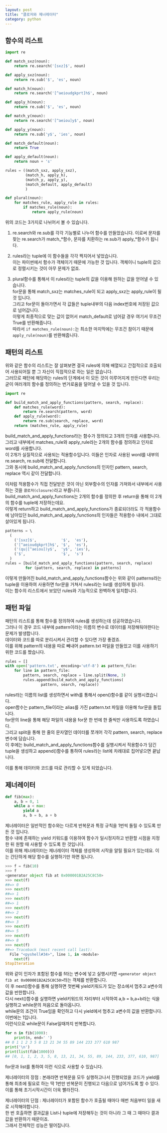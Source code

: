 ```yaml
---
layout: post
title: "클로저와 제너레이터" 
category: python
---
```

## 함수의 리스트
```Python
import re

def match_sxz(noun):
    return re.search('[sxz]$', noun)

def apply_sxz(noun):
    return re.sub('$', 'es', noun)

def match_h(noun):
    return re.search('[^aeioudgkprt]h$', noun)

def apply_h(noun):
    return re.sub('$', 'es', noun)

def match_y(noun):                             
    return re.search('[^aeiou]y$', noun)

def apply_y(noun):                             
    return re.sub('y$', 'ies', noun)

def match_default(noun):
    return True

def apply_default(noun):
    return noun + 's'

rules = ((match_sxz, apply_sxz),               
         (match_h, apply_h),
         (match_y, apply_y),
         (match_default, apply_default)
         )

def plural(noun):           
    for matches_rule, apply_rule in rules:       
        if matches_rule(noun):
            return apply_rule(noun)
```
위의 코드는 3가지로 나뉘어서 볼 수 있습니다.
1. re.search와 re.sub를 각각 기능별로 나누어 함수를 만들었습니다. 
이로써 문자를 찾는 re.search가 match_*함수, 문자를 치환하는 re.sub가 apply_*함수가 됩니다.  
  
2. rules라는 tuple에 이 함수들을 각각 짝지어서 넣었습니다.  
이는 파이썬에서 함수가 객체이기 때문에 가능한 것 입니다. 객체이니 tuple의 값으로 정렬시키는 것이 아무 문제가 없죠.  
  
3. plural함수를 통해서 이 rules라는 tuple의 값을 이용해 원하는 값을 얻어낼 수 있습니다.  
for문을 통해 match_sxz는 matches_rule이 되고 apply_sxz는 apply_rule이 될 것 입니다.  
그리고 for문이 돌아가면서 각 값들은 tuple내부의 다음 index번호에 저장된 값으로 넘어갑니다.  
이렇게 최종적으로 맞는 값이 없어서 match_default로 넘어갈 경우 여기서 무조건 True를 반환해줍니다.  
따라서 `if matches_rule(noun):`는 최소한 마지막에는 무조건 참이기 때문에 `apply_rule(noun)`를 반환해줍니다.  
  
## 패턴의 리스트
  
위와 같은 함수의 리스트는 잘 살펴보면 결국 rules에 의해 배열되고 간접적으로 호출되어 사용되어질 뿐 그 자신이 직접적으로 하는 일은 없습니다.  
그러므로 패턴에 해당하는 rules의 단계에서 이 모든 것이 이루어지게 만든다면 우리는 굳이 여러개의 함수를 정의하는 번거로움을 덜어낼 수 있을 것 입니다.  
  
```Python
import re

def build_match_and_apply_functions(pattern, search, replace):
    def matches_rule(word):                                     
        return re.search(pattern, word)
    def apply_rule(word):                                       
        return re.sub(search, replace, word)
    return (matches_rule, apply_rule)                           
```
build_match_and_apply_functions라는 함수가 정의되고 3개의 인자를 사용합니다.  
그리고 내부에서 matches_rule와 apply_rule라는 2개의 함수를 정의하고 인자로 word를 사용합니다.  
이 2개가 실질적으로 사용되는 적용함수입니다. 이들은 인자로 사용된 word를 내부의 re.search, re.sub에 전달합니다.  
그와 동시에 build_match_and_apply_functions의 인자인 pattern, search, replace 역시 같이 전달합니다.  
  
이처럼 적용함수가 직접 전달받은 것이 아닌 외부함수의 인자를 가져와서 내부에서 사용하는 것을 `클로저(closure)`라고 부릅니다.  
build_match_and_apply_functions는 2개의 함수를 정의한 후 return을 통해 이 2개의 함수를 tuple에 저장하는데요.  
이렇게 return하고 build_match_and_apply_functions가 종료되더라도 각 적용함수에 남아있던 build_match_and_apply_functions의 인자들은 적용함수 내에서 그대로 살아있게 됩니다.  
  
  
```Python
patterns = \                                                        
  (
    ('[sxz]$',           '$',  'es'),
    ('[^aeioudgkprt]h$', '$',  'es'),
    ('(qu|[^aeiou])y$',  'y$', 'ies'),
    ('$',                '$',  's')                                 
  )
rules = [build_match_and_apply_functions(pattern, search, replace)  
         for (pattern, search, replace) in patterns]
```
이렇게 만들어진 build_match_and_apply_functions함수는 위와 같이 patterns라는 tuple을 이용하여 사용하면 for문을 거쳐서 rules라는 list를 생성하게 됩니다.  
이는 함수의 리스트에서 보았던 rules와 기능적으로 완벽하게 일치합니다.  
  
## 패턴 파일
패턴의 리스트를 통해 함수를 정의하여 rules를 생성하는데 성공하였습니다.  
그러나 이 경우 코드 내부에 pattern이라는 이름의 변수로 데이터를 저장해둬야한다는 문제가 발생합니다.  
데이터와 코드를 따로 분리시켜서 관리할 수 있다면 가장 좋겠죠.  
이를 위해 pattern의 내용을 따로 빼내어 pattern.txt 파일을 만들었고 이를 사용하기 위한 코드를 짰습니다.  
```Python
rules = []
with open('pattern.txt', encoding='utf-8') as pattern_file:  
    for line in pattern_file:                                      
        pattern, search, replace = line.split(None, 3)             
        rules.append(build_match_and_apply_functions(              
                pattern, search, replace))
```
  
rules라는 이름의 list를 생성하면서 with를 통해서 open()함수를 같이 실행시켰습니다.  
open함수는 pattern_file이라는 alias를 가진 pattern.txt 파일을 이용해 for문을 돌립니다.  
for문의 line을 통해 해당 파일의 내용을 for문 한 번에 한 줄씩만 사용하도록 하였습니다.  
그리고 split을 통해 한 줄의 문자열인 데이터를 쪼개어 각각 pattern, search, replace변수에 담습니다.  
이 후에는 build_match_and_apply_functions함수를 실행시켜서 적용함수가 담긴 tuple을 생성하고 append()함수를 통하여 rules라는 list에 차례대로 집어넣으면 끝납니다.  
  
이를 통해 데이터와 코드를 따로 관리할 수 있게 되었습니다.  
  
  
## 제너레이터
```Python
def fib(max):
    a, b = 0, 1          
    while a < max:
        yield a          
        a, b = b, a + b  
```
제너레이터은 일반적인 함수와는 다르게 반복문과 특정 규칙을 1번씩 돌릴 수 있도록 만든 것 입니다.  
함수 내에 존재하는 yield 키워드를 이용하여 함수가 일시정지하고 반환할 시점을 지정한 뒤 원할 때 사용할 수 있도록 한 것입니다.  
이를 위해 제너레이터는 제너레이터 객체를 생성하여 시작을 알릴 필요가 있는데요. 이는 간단하게 해당 함수를 실행하기만 하면 됩니다.  
  
```Python
>>> f = fib(10)
>>> f
<generator object fib at 0x000001B2A25C8C50>
>>> next(f)
##=> 0
>>> next(f)
##=> 1
>>> next(f)
##=> 1
>>> next(f)
##=> 2
>>> next(f)
##=> 3
>>> next(f)
##=> 5
>>> next(f)
##=> 8
>>> next(f)
##=> Traceback (most recent call last):
  File "<pyshell#34>", line 1, in <module>
    next(f)
StopIteration
```
위와 같이 인자가 포함된 함수를 f라는 변수에 넣고 실행시키면 `<generator object fib at 0x000001B2A25C8C50>`라는 객체를 반환합니다.  
이 후 next()함수를 통해 실행하면 첫번째 yield키워드가 있는 장소에서 멈추고 a변수의 값을 반한합니다.  
다시 next()함수를 실행하면 yield키워드의 자리부터 시작하여 a,b = b,a+b라는 식을 실행하고 while문의 처음으로 돌아옵니다.  
while문의 조건이 True임을 확인하고 다시 yield에서 멈추고 a변수의 값을 반환합니다. 이번에는 1입니다.  
이런식으로 while문이 False일때까지 반복합니다.  
  
```Python
for n in fib(1000):          
    print(n, end=' ')        
## 0 1 1 2 3 5 8 13 21 34 55 89 144 233 377 610 987
print('\n')
print(list(fib(1000)))       
## [0, 1, 1, 2, 3, 5, 8, 13, 21, 34, 55, 89, 144, 233, 377, 610, 987]
```
for문과 list를 통하여 이런 식으로 사용할 수 있습니다.  
  
  
  
제너레이터의 장점 : 본래라면 반복문을 모두 실행하고나서 진행되었을 코드가 yield를 통해 최초에 필요로 하는 딱 1번만 반복문이 진행되고 다음으로 넘어가도록 할 수 있다.  
이를 통해 초기시작시간이 더욱 빨라진다.  
  
제너레이터의 단점 : 제너레이터가 포함된 함수가 호출될 때마다 매번 처음부터 일을 새로 시작해야합니다.  
한 번 호출하면 결과값을 List나 tuple에 저장해두는 것이 아니라 그 때 그 때마다 결과값을 반환하기 때문이죠.  
그래서 전체적인 성능은 떨어집니다.  